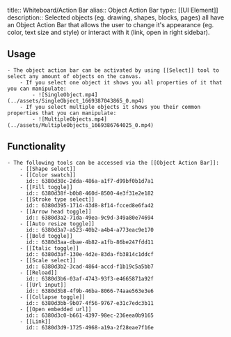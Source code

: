 title:: Whiteboard/Action Bar
alias:: Object Action Bar
type:: [[UI Element]]
description:: Selected objects (eg. drawing, shapes, blocks, pages) all have an Object Action Bar that allows the user to change it's appearance (eg. color, text size and style) or interact with it (link, open in right sidebar).

## Usage
	- The object action bar can be activated by using [[Select]] tool to select any amount of objects on the canvas.
		- If you select one object it shows you all properties of it that you can manipulate:
			- ![SingleObject.mp4](../assets/SingleObject_1669387043865_0.mp4)
		- If you select multiple objects it shows you their common properties that you can manipulate:
			- ![MultipleObjects.mp4](../assets/MultipleObjects_1669386764025_0.mp4)
## Functionality
	- The following tools can be accessed via the [[Object Action Bar]]:
		- [[Shape select]]
		- [[Color swatch]]
		  id:: 6380d38c-2dda-486a-a1f7-d99bf0b1d7a1
		- [[Fill toggle]]
		  id:: 6380d38f-b0b8-460d-8500-4e3f31e2e182
		- [[Stroke type select]]
		  id:: 6380d395-1714-43d8-8f14-fcced8e6fa42
		- [[Arrow head toggle]]
		  id:: 6380d3a2-71da-49ea-9c9d-349a80e74694
		- [[Auto resize toggle]]
		  id:: 6380d3a7-a523-40b2-a4b4-a773eac9e170
		- [[Bold toggle]]
		  id:: 6380d3aa-dbae-4b82-a1fb-86be247fdd11
		- [[Italic toggle]]
		  id:: 6380d3af-130e-4d2e-83da-fb3814c1ddcf
		- [[Scale select]]
		  id:: 6380d3b2-3cad-4864-accd-f1b19c5a5bb7
		- [[Reload]]
		  id:: 6380d3b6-03af-4743-93f3-e4665871a92f
		- [[Url input]]
		  id:: 6380d3b8-4f9b-46ba-8066-74aae563e3e6
		- [[Collapse toggle]]
		  id:: 6380d3bb-9b07-4f56-9767-e31c7edc3b11
		- [[Open embedded url]]
		  id:: 6380d3c0-b661-4397-98ec-236eea0b9165
		- [[Link]]
		  id:: 6380d3d9-1725-4968-a19a-2f28eae7f16e